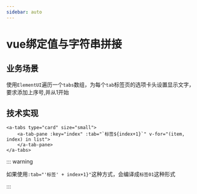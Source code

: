 ```yaml
---
sidebar: auto
---
```


# vue绑定值与字符串拼接

## 业务场景

使用`ElementUI`遍历一个`tabs`数组，为每个`tab`标签页的选项卡头设置显示文字，要求添加上序号,并从1开始

## 技术实现

```vue
<a-tabs type="card" size="small">
    <a-tab-pane :key="index" :tab="`标签${index+1}`" v-for="(item, index) in list">
    </a-tab-pane>
</a-tabs>
```

::: warning

如果使用`:tab="'标签' + index+1}"`这种方式，会编译成`标签01`这种形式

:::
